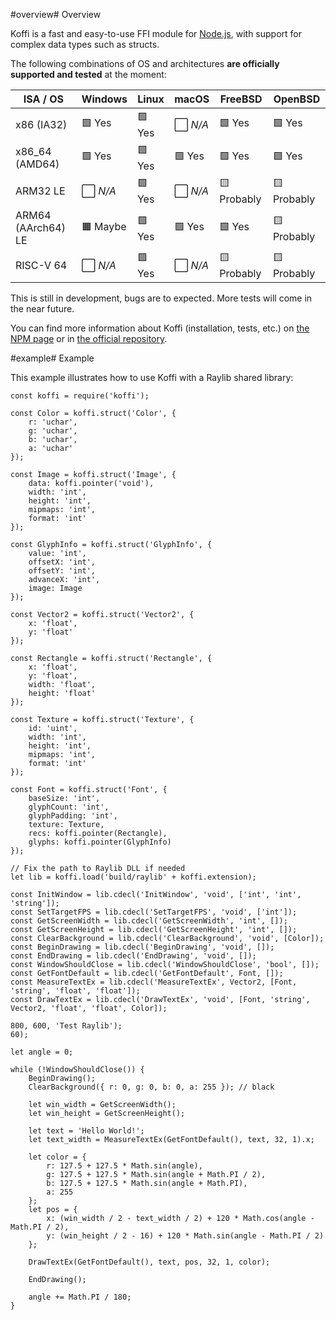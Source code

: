 <!-- Title: koromix.dev — Koffi
     Menu: Koffi
     Created: 2022-05-16 -->

#overview# Overview

Koffi is a fast and easy-to-use FFI module for [Node.js](https://nodejs.org/), with support for complex data types such as structs.

The following combinations of OS and architectures __are officially supported and tested__ at the moment:

ISA / OS           | Windows     | Linux    | macOS       | FreeBSD     | OpenBSD
------------------ | ----------- | -------- | ----------- | ----------- | --------
x86 (IA32)         | 🟩 Yes      | 🟩 Yes   | ⬜️ *N/A*    | 🟩 Yes      | 🟩 Yes
x86_64 (AMD64)     | 🟩 Yes      | 🟩 Yes   | 🟩 Yes      | 🟩 Yes      | 🟩 Yes
ARM32 LE           | ⬜️ *N/A*    | 🟩 Yes   | ⬜️ *N/A*    | 🟨 Probably | 🟨 Probably
ARM64 (AArch64) LE | 🟧 Maybe    | 🟩 Yes   | 🟩 Yes      | 🟩 Yes      | 🟨 Probably
RISC-V 64          | ⬜️ *N/A*    | 🟩 Yes   | ⬜️ *N/A*    | 🟨 Probably | 🟨 Probably

This is still in development, bugs are to expected. More tests will come in the near future.

You can find more information about Koffi (installation, tests, etc.) on [the NPM page](https://www.npmjs.com/package/koffi) or in [the official repository](https://github.com/Koromix/luigi/tree/master/koffi).

#example# Example

This example illustrates how to use Koffi with a Raylib shared library:

    const koffi = require('koffi');

    const Color = koffi.struct('Color', {
        r: 'uchar',
        g: 'uchar',
        b: 'uchar',
        a: 'uchar'
    });

    const Image = koffi.struct('Image', {
        data: koffi.pointer('void'),
        width: 'int',
        height: 'int',
        mipmaps: 'int',
        format: 'int'
    });

    const GlyphInfo = koffi.struct('GlyphInfo', {
        value: 'int',
        offsetX: 'int',
        offsetY: 'int',
        advanceX: 'int',
        image: Image
    });

    const Vector2 = koffi.struct('Vector2', {
        x: 'float',
        y: 'float'
    });

    const Rectangle = koffi.struct('Rectangle', {
        x: 'float',
        y: 'float',
        width: 'float',
        height: 'float'
    });

    const Texture = koffi.struct('Texture', {
        id: 'uint',
        width: 'int',
        height: 'int',
        mipmaps: 'int',
        format: 'int'
    });

    const Font = koffi.struct('Font', {
        baseSize: 'int',
        glyphCount: 'int',
        glyphPadding: 'int',
        texture: Texture,
        recs: koffi.pointer(Rectangle),
        glyphs: koffi.pointer(GlyphInfo)
    });

    // Fix the path to Raylib DLL if needed
    let lib = koffi.load('build/raylib' + koffi.extension);

    const InitWindow = lib.cdecl('InitWindow', 'void', ['int', 'int', 'string']);
    const SetTargetFPS = lib.cdecl('SetTargetFPS', 'void', ['int']);
    const GetScreenWidth = lib.cdecl('GetScreenWidth', 'int', []);
    const GetScreenHeight = lib.cdecl('GetScreenHeight', 'int', []);
    const ClearBackground = lib.cdecl('ClearBackground', 'void', [Color]);
    const BeginDrawing = lib.cdecl('BeginDrawing', 'void', []);
    const EndDrawing = lib.cdecl('EndDrawing', 'void', []);
    const WindowShouldClose = lib.cdecl('WindowShouldClose', 'bool', []);
    const GetFontDefault = lib.cdecl('GetFontDefault', Font, []);
    const MeasureTextEx = lib.cdecl('MeasureTextEx', Vector2, [Font, 'string', 'float', 'float']);
    const DrawTextEx = lib.cdecl('DrawTextEx', 'void', [Font, 'string', Vector2, 'float', 'float', Color]);

    800, 600, 'Test Raylib');
    60);

    let angle = 0;

    while (!WindowShouldClose()) {
        BeginDrawing();
        ClearBackground({ r: 0, g: 0, b: 0, a: 255 }); // black

        let win_width = GetScreenWidth();
        let win_height = GetScreenHeight();

        let text = 'Hello World!';
        let text_width = MeasureTextEx(GetFontDefault(), text, 32, 1).x;

        let color = {
            r: 127.5 + 127.5 * Math.sin(angle),
            g: 127.5 + 127.5 * Math.sin(angle + Math.PI / 2),
            b: 127.5 + 127.5 * Math.sin(angle + Math.PI),
            a: 255
        };
        let pos = {
            x: (win_width / 2 - text_width / 2) + 120 * Math.cos(angle - Math.PI / 2),
            y: (win_height / 2 - 16) + 120 * Math.sin(angle - Math.PI / 2)
        };

        DrawTextEx(GetFontDefault(), text, pos, 32, 1, color);

        EndDrawing();

        angle += Math.PI / 180;
    }
